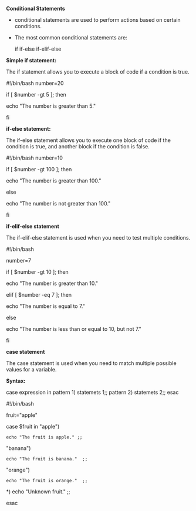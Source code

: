 **Conditional Statements**

* conditional statements are used to perform actions based on certain conditions.
* The most common conditional statements are:

     if
     if-else
     if-elif-else

**Simple if statement:**

The if statement allows you to execute a block of code if a condition is true.

  #!/bin/bash
  number=20
  
  if [ $number -gt 5 ]; then
  
  echo "The number is greater than 5."
  
  fi

**if-else statement:**

The if-else statement allows you to execute one block of code if the condition is true, and another block if the condition is false.



#!/bin/bash
number=10

if [ $number -gt 100 ]; then

  echo "The number is greater than 100."
  
else

  echo "The number is not greater than 100."
  
fi



**if-elif-else statement**

The if-elif-else statement is used when you need to test multiple conditions.

#!/bin/bash

number=7

if [ $number -gt 10 ]; then

  echo "The number is greater than 10."
  
elif [ $number -eq 7 ]; then

  echo "The number is equal to 7."
  
else

  echo "The number is less than or equal to 10, but not 7."
  
fi


**case statement**

The case statement is used when you need to match multiple possible values for a variable.

**Syntax:**

case expression in
	        pattern 1)
			 statemets 1;;
		 	pattern 2)
			 statemets 2;;
esac

#!/bin/bash

fruit="apple"

case $fruit in
  "apple")
  
    echo "The fruit is apple." ;;
    
  "banana")
  
    echo "The fruit is banana."  ;;
   
  "orange")
  
    echo "The fruit is orange."  ;;
  
  *)
    echo "Unknown fruit."  ;;
   
esac
